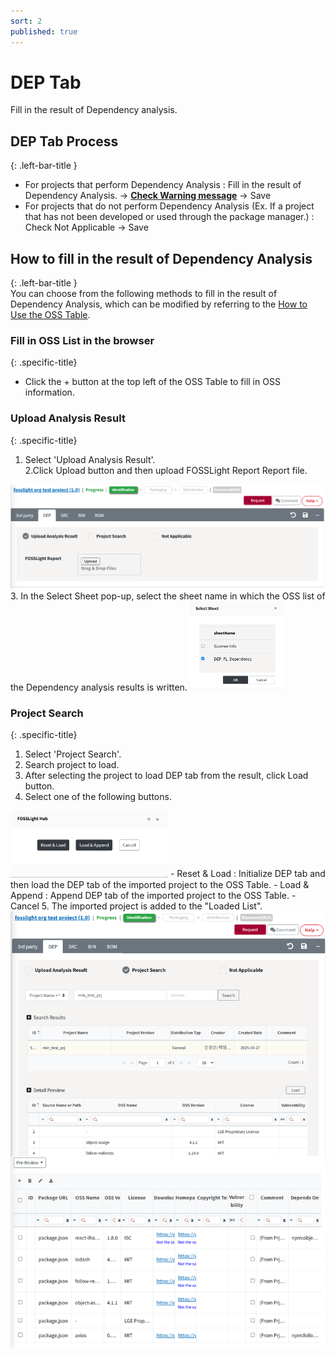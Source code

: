 ```yaml
---
sort: 2
published: true
---
```


# DEP Tab
<div class="note">
Fill in the result of Dependency analysis.
</div>

## DEP Tab Process
{: .left-bar-title }
- For projects that perform Dependency Analysis : Fill in the result of Dependency Analysis. → [**Check Warning message**](https://fosslight.org/hub-guide-en/tips/1_common/5_warning_message) → Save
- For projects that do not perform Dependency Analysis (Ex. If a project that has not been developed or used through the package manager.) : Check Not Applicable → Save

## How to fill in the result of Dependency Analysis
{: .left-bar-title }  
You can choose from the following methods to fill in the result of Dependency Analysis, which can be modified by referring to the [How to Use the OSS Table](https://fosslight.org/hub-guide-en/tips/1_common/1_oss_table).

### Fill in OSS List in the browser
{: .specific-title}  
- Click the + button at the top left of the OSS Table to fill in OSS information.   

### Upload Analysis Result 
{: .specific-title}
1. Select 'Upload Analysis Result'.  
2.Click Upload button and then upload FOSSLight Report  Report file.  
<img src="images/2_dep_upload.png" alt="select" class="styled-image">
3. In the Select Sheet pop-up, select the sheet name in which the OSS list of the Dependency analysis results is written.  
<img src="images/2_dep_file_select.png" alt="select" class="styled-image_nofloat" style="width: 30%; height: auto;">


### Project Search 
{: .specific-title}  
1. Select 'Project Search'.    
2. Search project to load.  
3. After selecting the project to load DEP tab from the result, click Load button.  
4. Select one of the following buttons.  
<img src="images/2_dep_search_option.png" alt="select" class="styled-image_nofloat" style="width: 50%; height: auto;">
    - Reset & Load : Initialize DEP tab and then load the DEP tab of the imported project to the OSS Table.  
    - Load & Append : Append DEP tab of the imported project to the OSS Table.  
    - Cancel  
5. The imported project is added to the "Loaded List".  
<img src="images/2_dep_search.png" alt="select" class="styled-image">  
